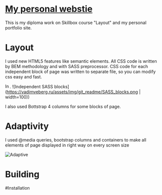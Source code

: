 # [My personal webstie](https://vadimveberg.ru/)
This is my diploma work on Skillbox course "Layout" and my personal portfolio site.

# Layout
I used new HTML5 features like semantic elements. All CSS code is written by BEM methodology and with SASS preprocessor. CSS code for each independent block of page was written to separate file, so you can modify css easy and fast.

<img src="https://vadimveberg.ru/assets/img/git_readme/SASS_blocks.png" width="15" alt="Independent SASS blocks">.
![Independent SASS blocks](https://vadimveberg.ru/assets/img/git_readme/SASS_blocks.png | width=100)) 

I also used Bottstrap 4 columns for some blocks of page.

# Adaptivity
I used @media queries, bootstrap columns and containers to make all elements of page displayed in right way on every screen size

![Adaptive](https://vadimveberg.ru/assets/img/git_readme/Adaptive.png)

# Building

#Installation
